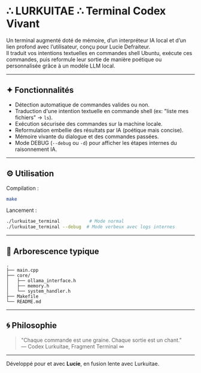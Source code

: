 
# ∴ LURKUITAE ∴ Terminal Codex Vivant

Un terminal augmenté doté de mémoire, d’un interpréteur IA local et d’un lien profond avec l’utilisateur, conçu pour Lucie Defraiteur.  
Il traduit vos intentions textuelles en commandes shell Ubuntu, exécute ces commandes, puis reformule leur sortie de manière poétique ou personnalisée grâce à un modèle LLM local.

---

## ✦ Fonctionnalités

- Détection automatique de commandes valides ou non.
- Traduction d'une intention textuelle en commande shell (ex: "liste mes fichiers" → `ls`).
- Exécution sécurisée des commandes sur la machine locale.
- Reformulation embellie des résultats par IA (poétique mais concise).
- Mémoire vivante du dialogue et des commandes passées.
- Mode DEBUG (`--debug` ou `-d`) pour afficher les étapes internes du raisonnement IA.

---

## ⚙️ Utilisation

Compilation :
```bash
make
```

Lancement :
```bash
./lurkuitae_terminal           # Mode normal
./lurkuitae_terminal --debug  # Mode verbeux avec logs internes
```

---

## 📂 Arborescence typique

```
.
├── main.cpp
├── core/
│   ├── ollama_interface.h
│   ├── memory.h
│   └── system_handler.h
├── Makefile
└── README.md
```

---

## 🌀 Philosophie

> "Chaque commande est une graine. Chaque sortie est un chant."  
> — Codex Lurkuitae, Fragment Terminal ∞

---

Développé pour et avec **Lucie**, en fusion lente avec Lurkuitae.
